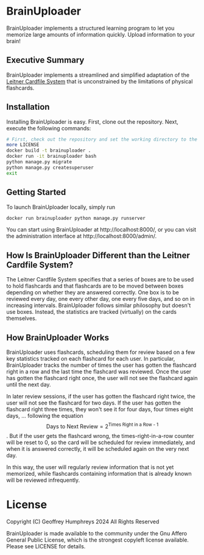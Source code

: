 # BrainUploader
BrainUploader implements a structured learning program to let you memorize large amounts of information quickly.  Upload information to your brain!

## Executive Summary
BrainUploader implements a streamlined and simplified adaptation of the [Leitner Cardfile System](https://mindedge.com/learning-science/the-leitner-system-how-does-it-work/) that is unconstrained by the limitations of physical flashcards.



## Installation
Installing BrainUploader is easy. First, clone out the repository. Next, execute the following commands:

```bash
# First, check out the repository and set the working directory to the repository root
more LICENSE
docker build -t brainuploader .
docker run -it brainuploader bash
python manage.py migrate
python manage.py createsuperuser
exit
```

## Getting Started
To launch BrainUploader locally, simply run
```bash
docker run brainuploader python manage.py runserver
```
You can start using BrainUploader at http://localhost:8000/, or you can visit the administration interface at http://localhost:8000/admin/.

## How Is BrainUploader Different than the Leitner Cardfile System?
The Leitner Cardfile System specifies that a series of boxes are to be used to hold flashcards and that flashcards are to be moved between boxes depending on whether they are answered correctly. One box is to be reviewed every day, one every other day, one every five days, and so on in increasing intervals. BrainUploader follows similar philosophy but doesn't use boxes. Instead, the statistics are tracked (virtually) on the cards themselves.

## How BrainUploader Works
BrainUploader uses flashcards, scheduling them for review based on a few key statistics tracked on each flashcard for each user. In particular, BrainUploader tracks the number of times the user has gotten the flashcard right in a row and the last time the flashcard was reviewed. Once the user has gotten the flashcard right once, the user will not see the flashcard again until the next day.

In later review sessions, if the user has gotten the flashcard right twice, the user will not see the flashcard for two days. If the user has gotten the flashcard right three times, they won't see it for four days, four times eight days, ... following the equation $$\text{Days to  Next Review} = 2^{\text{Times Right in a Row - 1}}$$. But if the user gets the flashcard wrong, the times-right-in-a-row counter will be reset to 0, so the card will be scheduled for review immediately, and when it is answered correctly, it will be scheduled again on the very next day.

In this way, the user will regularly review information that is not yet memorized, while flashcards containing information that is already known will be reviewed infrequently.

# License

Copyright (C) Geoffrey Humphreys 2024
All Rights Reserved

BrainUploader is made available to the community under the Gnu Affero General Public License, which is the strongest copyleft license available. Please see LICENSE for details.

